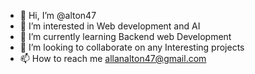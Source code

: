 - 👋 Hi, I’m @alton47
- 👀 I’m interested in Web development and AI
- 🌱 I’m currently learning Backend web Development
- 💞️ I’m looking to collaborate on any Interesting projects
- 📫 How to reach me allanalton47@gmail.com

<!---
alton47/alton47 is a ✨ special ✨ repository because its `README.md` (this file) appears on your GitHub profile.
You can click the Preview link to take a look at your changes.
--->
